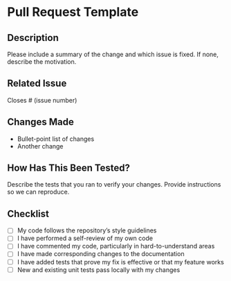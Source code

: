 # Pull Request Template

## Description

Please include a summary of the change and which issue is fixed. If none, describe the motivation.

## Related Issue

Closes # (issue number)

## Changes Made

- Bullet-point list of changes
- Another change

## How Has This Been Tested?

Describe the tests that you ran to verify your changes. Provide instructions so we can reproduce.

## Checklist

- [ ] My code follows the repository’s style guidelines
- [ ] I have performed a self-review of my own code
- [ ] I have commented my code, particularly in hard-to-understand areas
- [ ] I have made corresponding changes to the documentation
- [ ] I have added tests that prove my fix is effective or that my feature works
- [ ] New and existing unit tests pass locally with my changes
```

